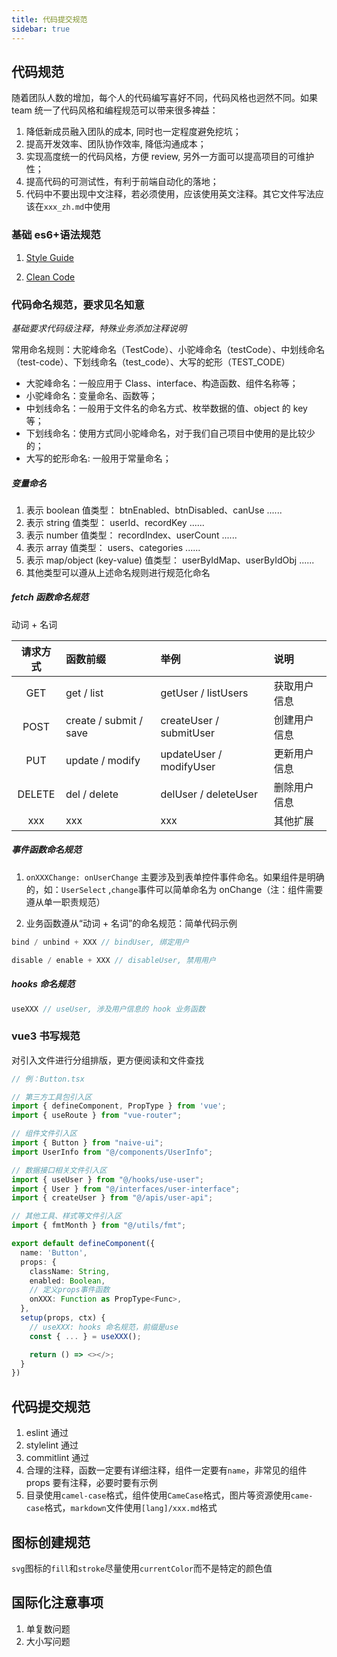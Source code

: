 ```yaml
---
title: 代码提交规范
sidebar: true
---
```


## 代码规范

随着团队人数的增加，每个人的代码编写喜好不同，代码风格也迥然不同。如果 team 统一了代码风格和编程规范可以带来很多裨益：

1. 降低新成员融入团队的成本, 同时也一定程度避免挖坑；
2. 提高开发效率、团队协作效率, 降低沟通成本；
3. 实现高度统一的代码风格，方便 review, 另外一方面可以提高项目的可维护性；
4. 提高代码的可测试性，有利于前端自动化的落地；
5. 代码中不要出现中文注释，若必须使用，应该使用英文注释。其它文件写法应该在`xxx_zh.md`中使用

### 基础 es6+语法规范

1. [Style Guide](https://bestofjs.org/projects/airbnb-style-guide)

2. [Clean Code](https://bestofjs.org/projects/clean-code)

### 代码命名规范，要求见名知意

_基础要求代码级注释，特殊业务添加注释说明_

常用命名规则：大驼峰命名（TestCode）、小驼峰命名（testCode）、中划线命名（test-code）、下划线命名（test_code）、大写的蛇形（TEST_CODE）

- 大驼峰命名：一般应用于 Class、interface、构造函数、组件名称等；
- 小驼峰命名：变量命名、函数等；
- 中划线命名：一般用于文件名的命名方式、枚举数据的值、object 的 key 等；
- 下划线命名：使用方式同小驼峰命名，对于我们自己项目中使用的是比较少的；
- 大写的蛇形命名: 一般用于常量命名；

##### 变量命名

1. 表示 boolean 值类型： btnEnabled、btnDisabled、canUse ......
2. 表示 string 值类型： userId、recordKey ......
3. 表示 number 值类型： recordIndex、userCount ......
4. 表示 array 值类型： users、categories ......
5. 表示 map/object (key-value) 值类型： userByIdMap、userByIdObj ......
6. 其他类型可以遵从上述命名规则进行规范化命名

##### fetch 函数命名规范

动词 + 名词

| 请求方式 | 函数前缀               | 举例                    | 说明         |
| :------: | :--------------------- | :---------------------- | :----------- |
|   GET    | get / list             | getUser / listUsers     | 获取用户信息 |
|   POST   | create / submit / save | createUser / submitUser | 创建用户信息 |
|   PUT    | update / modify        | updateUser / modifyUser | 更新用户信息 |
|  DELETE  | del / delete           | delUser / deleteUser    | 删除用户信息 |
|   xxx    | xxx                    | xxx                     | 其他扩展     |

##### 事件函数命名规范

1. `onXXXChange: onUserChange` 主要涉及到表单控件事件命名。如果组件是明确的，如：`UserSelect` ,`change`事件可以简单命名为 onChange（注：组件需要遵从单一职责规范）

2. 业务函数遵从“动词 + 名词”的命名规范：简单代码示例

```ts
bind / unbind + XXX // bindUser, 绑定用户

disable / enable + XXX // disableUser, 禁用用户
```

##### hooks 命名规范

```ts
useXXX // useUser, 涉及用户信息的 hook 业务函数
```

### vue3 书写规范

对引入文件进行分组排版，更方便阅读和文件查找

```ts
// 例：Button.tsx

// 第三方工具包引入区
import { defineComponent, PropType } from 'vue';
import { useRoute } from "vue-router";

// 组件文件引入区
import { Button } from "naive-ui";
import UserInfo from "@/components/UserInfo";

// 数据接口相关文件引入区
import { useUser } from "@/hooks/use-user";
import { User } from "@/interfaces/user-interface";
import { createUser } from "@/apis/user-api";

// 其他工具、样式等文件引入区
import { fmtMonth } from "@/utils/fmt";

export default defineComponent({
  name: 'Button',
  props: {
    className: String,
    enabled: Boolean,
    // 定义props事件函数
    onXXX: Function as PropType<Func>,
  },
  setup(props, ctx) {
    // useXXX: hooks 命名规范，前缀是use
    const { ... } = useXXX();

    return () => <></>;
  }
})
```

## 代码提交规范

1. eslint 通过
2. stylelint 通过
3. commitlint 通过
4. 合理的注释，函数一定要有详细注释，组件一定要有`name`，非常见的组件 props 要有注释，必要时要有示例
5. 目录使用`camel-case`格式，组件使用`CameCase`格式，图片等资源使用`came-case`格式，`markdown`文件使用`[lang]/xxx.md`格式

## 图标创建规范

`svg`图标的`fill`和`stroke`尽量使用`currentColor`而不是特定的颜色值

## 国际化注意事项

1. 单复数问题
2. 大小写问题
